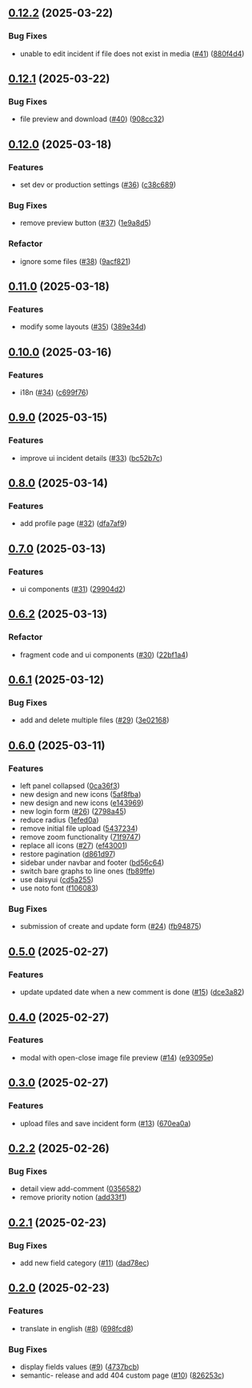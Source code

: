 ## [0.12.2](https://github.com/lazzio/incident-manager/-/compare/v0.12.1...v0.12.2) (2025-03-22)

### Bug Fixes

* unable to edit incident if file does not exist in media ([#41](https://github.com/lazzio/incident-manager/-/issues/41)) ([880f4d4](https://github.com/lazzio/incident-manager/-/commit/880f4d4197371389f5ab4e862177b73d9827dd2b))

## [0.12.1](https://github.com/lazzio/incident-manager/-/compare/v0.12.0...v0.12.1) (2025-03-22)

### Bug Fixes

* file preview and download ([#40](https://github.com/lazzio/incident-manager/-/issues/40)) ([908cc32](https://github.com/lazzio/incident-manager/-/commit/908cc328a41d01092ec663be9562020a12c19f88))

## [0.12.0](https://github.com/lazzio/incident-manager/-/compare/v0.11.0...v0.12.0) (2025-03-18)

### Features

* set dev or production settings ([#36](https://github.com/lazzio/incident-manager/-/issues/36)) ([c38c689](https://github.com/lazzio/incident-manager/-/commit/c38c68985ffe9b223099ff777b2e0fd34af9e337))

### Bug Fixes

* remove preview button ([#37](https://github.com/lazzio/incident-manager/-/issues/37)) ([1e9a8d5](https://github.com/lazzio/incident-manager/-/commit/1e9a8d5bc338e4a35ecfe9c00d7e6f5907ea5bfd))

### Refactor

* ignore some files ([#38](https://github.com/lazzio/incident-manager/-/issues/38)) ([9acf821](https://github.com/lazzio/incident-manager/-/commit/9acf8217ade16718b68c6a5e22e7397f932c566b))

## [0.11.0](https://github.com/lazzio/incident-manager/-/compare/v0.10.0...v0.11.0) (2025-03-18)

### Features

* modify some layouts ([#35](https://github.com/lazzio/incident-manager/-/issues/35)) ([389e34d](https://github.com/lazzio/incident-manager/-/commit/389e34d7d4bd060e0a996f0c7c4330919172dafb))

## [0.10.0](https://github.com/lazzio/incident-manager/-/compare/v0.9.0...v0.10.0) (2025-03-16)

### Features

* i18n ([#34](https://github.com/lazzio/incident-manager/-/issues/34)) ([c699f76](https://github.com/lazzio/incident-manager/-/commit/c699f763e461505c47adda47261779e3efd32624))

## [0.9.0](https://github.com/lazzio/incident-manager/-/compare/v0.8.0...v0.9.0) (2025-03-15)

### Features

* improve ui incident details ([#33](https://github.com/lazzio/incident-manager/-/issues/33)) ([bc52b7c](https://github.com/lazzio/incident-manager/-/commit/bc52b7c73b4f15aa2e0bae0200bc6ad1901681f5))

## [0.8.0](https://github.com/lazzio/incident-manager/-/compare/v0.7.0...v0.8.0) (2025-03-14)

### Features

* add profile page ([#32](https://github.com/lazzio/incident-manager/-/issues/32)) ([dfa7af9](https://github.com/lazzio/incident-manager/-/commit/dfa7af942c4a18e655f1a92976a1b7ebbf74c837))

## [0.7.0](https://github.com/lazzio/incident-manager/-/compare/v0.6.2...v0.7.0) (2025-03-13)

### Features

* ui components ([#31](https://github.com/lazzio/incident-manager/-/issues/31)) ([29904d2](https://github.com/lazzio/incident-manager/-/commit/29904d2162324e134e60fd69d1cb3b693c279b4f))

## [0.6.2](https://github.com/lazzio/incident-manager/-/compare/v0.6.1...v0.6.2) (2025-03-13)

### Refactor

* fragment code and ui components ([#30](https://github.com/lazzio/incident-manager/-/issues/30)) ([22bf1a4](https://github.com/lazzio/incident-manager/-/commit/22bf1a43275aeb0ef3ca68798b17337d59547b5b))

## [0.6.1](https://github.com/lazzio/incident-manager/-/compare/v0.6.0...v0.6.1) (2025-03-12)

### Bug Fixes

* add and delete multiple files ([#29](https://github.com/lazzio/incident-manager/-/issues/29)) ([3e02168](https://github.com/lazzio/incident-manager/-/commit/3e02168f855811d9d5b01adf4f162cf14621f61e))

## [0.6.0](https://github.com/lazzio/incident-manager/-/compare/v0.5.0...v0.6.0) (2025-03-11)

### Features

* left panel collapsed ([0ca36f3](https://github.com/lazzio/incident-manager/-/commit/0ca36f367896927614166daad77bf8c53ebe5508))
* new design and new icons ([5af8fba](https://github.com/lazzio/incident-manager/-/commit/5af8fba1c6b522eb0535d12f8a96ebf4be38bab3))
* new design and new icons ([e143969](https://github.com/lazzio/incident-manager/-/commit/e143969dba21d6be458b1890e37b887df23816b0))
* new login form ([#26](https://github.com/lazzio/incident-manager/-/issues/26)) ([2798a45](https://github.com/lazzio/incident-manager/-/commit/2798a455832fd33c11b49414284e2ec7c30f5b9d))
* reduce radius ([1efed0a](https://github.com/lazzio/incident-manager/-/commit/1efed0a7adaabc78c974d505eea56a675cf09f28))
* remove initial file upload ([5437234](https://github.com/lazzio/incident-manager/-/commit/54372340503d3aa3f4c32efde7f2b00b678a61f0))
* remove zoom functionality ([71f9747](https://github.com/lazzio/incident-manager/-/commit/71f9747aa795aa1108db34496a13318edc8876a6))
* replace all icons ([#27](https://github.com/lazzio/incident-manager/-/issues/27)) ([ef43001](https://github.com/lazzio/incident-manager/-/commit/ef43001b23ad07e3ae77de115dc6ef49d85dea65))
* restore pagination ([d861d97](https://github.com/lazzio/incident-manager/-/commit/d861d976aea205008c9135e3ecc0c7c232426fba))
* sidebar under navbar and footer ([bd56c64](https://github.com/lazzio/incident-manager/-/commit/bd56c6452935beae6f13be0b9bfcd6c0168110b8))
* switch bare graphs to line ones ([fb89ffe](https://github.com/lazzio/incident-manager/-/commit/fb89ffe611b4b1d9c322d7b67f1e6589d8b3fbac))
* use daisyui ([cd5a255](https://github.com/lazzio/incident-manager/-/commit/cd5a255158abbaeadb32cef418ded38be07e0442))
* use noto font ([f106083](https://github.com/lazzio/incident-manager/-/commit/f1060834a9146338a586e923ed4fbbc48bb9628c))

### Bug Fixes

* submission of create and update form ([#24](https://github.com/lazzio/incident-manager/-/issues/24)) ([fb94875](https://github.com/lazzio/incident-manager/-/commit/fb948753ca66ce4a085b649d01b61de9015bdb7a))

## [0.5.0](https://github.com/lazzio/incident-manager/-/compare/v0.4.0...v0.5.0) (2025-02-27)

### Features

* update updated date when a new comment is done ([#15](https://github.com/lazzio/incident-manager/-/issues/15)) ([dce3a82](https://github.com/lazzio/incident-manager/-/commit/dce3a8212e4861efa8eaa962d0faff0a63269bfb))

## [0.4.0](https://github.com/lazzio/incident-manager/-/compare/v0.3.0...v0.4.0) (2025-02-27)

### Features

* modal with open-close image file preview ([#14](https://github.com/lazzio/incident-manager/-/issues/14)) ([e93095e](https://github.com/lazzio/incident-manager/-/commit/e93095e404f65ba2910aa2d7e72e13eadada1e71))

## [0.3.0](https://github.com/lazzio/incident-manager/-/compare/v0.2.2...v0.3.0) (2025-02-27)

### Features

* upload files and save incident form ([#13](https://github.com/lazzio/incident-manager/-/issues/13)) ([670ea0a](https://github.com/lazzio/incident-manager/-/commit/670ea0a6d8bd8c9fe7e72c5aada1f9e951e99c37))

## [0.2.2](https://github.com/lazzio/incident-manager/-/compare/v0.2.1...v0.2.2) (2025-02-26)

### Bug Fixes

* detail view add-comment ([0356582](https://github.com/lazzio/incident-manager/-/commit/03565822ee4099b79c3affed804e62473f764fa7))
* remove priority notion ([add33f1](https://github.com/lazzio/incident-manager/-/commit/add33f1459115bb4a74558b1e947351276300250))

## [0.2.1](https://github.com/lazzio/incident-manager/-/compare/v0.2.0...v0.2.1) (2025-02-23)

### Bug Fixes

* add new field category ([#11](https://github.com/lazzio/incident-manager/-/issues/11)) ([dad78ec](https://github.com/lazzio/incident-manager/-/commit/dad78ec0464beda0f603faf9e0e1df7d4708066d))

## [0.2.0](https://github.com/lazzio/incident-manager/-/compare/v0.1.3...v0.2.0) (2025-02-23)

### Features

* translate in english ([#8](https://github.com/lazzio/incident-manager/-/issues/8)) ([698fcd8](https://github.com/lazzio/incident-manager/-/commit/698fcd862a530f1429d5102ef85e887ea4c9348b))

### Bug Fixes

* display fields values ([#9](https://github.com/lazzio/incident-manager/-/issues/9)) ([4737bcb](https://github.com/lazzio/incident-manager/-/commit/4737bcb59b8ec0a39ffa9964c4c2182525b80000))
* semantic- release and add 404 custom page ([#10](https://github.com/lazzio/incident-manager/-/issues/10)) ([826253c](https://github.com/lazzio/incident-manager/-/commit/826253c79bf6bcc8f5767def3b05eddc3fe6284f))
